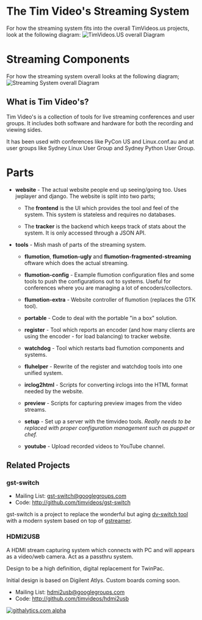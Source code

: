 
# The Tim Video's Streaming System

For how the streaming system fits into the overall TimVideos.us projects, look
at the following diagram:
![TimVideos.US overall Diagram](https://docs.google.com/drawings/d/1crkdqukOAV9Alq9BOMFucDmwc_HD6qnJ4OF5MJpkrLg/pub?w=960&h=720)

# Streaming Components

For how the streaming system overall looks at the following diagram;
![Streaming System overall Diagram](https://docs.google.com/drawings/d/1ZN5uqd-fo62e0IZSzuOSo6YadRY_n7umkUThmqckACA/pub?w=960&h=720)


## What is Tim Video's?

Tim Video's is a collection of tools for live streaming conferences and user
groups. It includes both software and hardware for both the recording and
viewing sides.

It has been used with conferences like PyCon US and Linux.conf.au and at user
groups like Sydney Linux User Group and Sydney Python User Group.

# Parts

 * **website** - The actual website people end up seeing/going too. Uses
   jwplayer and django. The website is split into two parts;

    * The **frontend** is the UI which provides the tool and feel of the
      system. This system is stateless and requires no databases.

    * The **tracker** is the backend which keeps track of stats about the
      system. It is only accessed through a JSON API.

 * **tools** - Mish mash of parts of the streaming system.

    * **flumotion**, **flumotion-ugly** and **flumotion-fragmented-streaming**
      oftware which does the actual streaming.

    * **flumotion-config** - Example flumotion configuration files and some
      tools to push the configurations out to systems. Useful for conferences
      where you are managing a lot of encoders/collectors.

    * **flumotion-extra** - Website controller of flumotion (replaces the GTK
      tool).

    * **portable** - Code to deal with the portable "in a box" solution.

    * **register** - Tool which reports an encoder (and how many clients are
      using the encoder - for load balancing) to tracker website.

    * **watchdog** - Tool which restarts bad flumotion components and systems.

    * **fluhelper** - Rewrite of the register and watchdog tools into one
      unified system.

    * **irclog2html** - Scripts for converting irclogs into the HTML format
      needed by the website.

    * **preview** - Scripts for capturing preview images from the video
      streams.

    * **setup** - Set up a server with the timvideo tools. 
      *Really needs to be replaced with proper configuration management such as puppet or chef.*

    * **youtube** - Upload recorded videos to YouTube channel.

## Related Projects

### gst-switch

 * Mailing List: gst-switch@googlegroups.com
 * Code: http://github.com/timvideos/gst-switch

gst-switch is a project to replace the wonderful but aging
[dv-switch tool][dvswitch] with a modern system based on top of
 [gstreamer][gst].

 [dvswitch]: http://dvswitch.alioth.debian.org/wiki/
 [gst]: http://gstreamer.freedesktop.org/

### HDMI2USB

A HDMI stream capturing system which connects with PC and will appears as a
video/web camera. Act as a passthru system.

Design to be a high definition, digital replacement for TwinPac.

Initial design is based on Digilent Atlys. Custom boards coming soon.


 * Mailing List: hdmi2usb@googlegroups.com
 * Code: http://github.com/timvideos/hdmi2usb

[![githalytics.com alpha](https://cruel-carlota.pagodabox.com/9f3b89d7feac43bbbd791b9313d2e7e3 "githalytics.com")](http://githalytics.com/github.com/timvideos)
